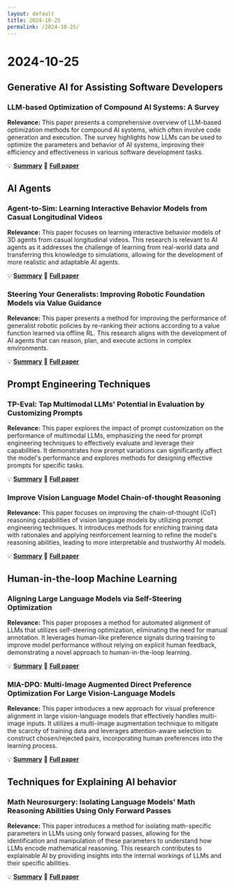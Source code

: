 ```yaml
---
layout: default
title: 2024-10-25
permalink: /2024-10-25/
---
```


# 2024-10-25

## Generative AI for Assisting Software Developers

### LLM-based Optimization of Compound AI Systems: A Survey

**Relevance:** This paper presents a comprehensive overview of LLM-based optimization methods for compound AI systems, which often involve code generation and execution. The survey highlights how LLMs can be used to optimize the parameters and behavior of AI systems, improving their efficiency and effectiveness in various software development tasks.

💡 **[Summary](2410.16392/)** 📄 **[Full paper](https://arxiv.org/pdf/2410.16392)**

## AI Agents

### Agent-to-Sim: Learning Interactive Behavior Models from Casual Longitudinal Videos

**Relevance:** This paper focuses on learning interactive behavior models of 3D agents from casual longitudinal videos. This research is relevant to AI agents as it addresses the challenge of learning from real-world data and transferring this knowledge to simulations, allowing for the development of more realistic and adaptable AI agents.

💡 **[Summary](2410.16259/)** 📄 **[Full paper](https://arxiv.org/pdf/2410.16259)**

### Steering Your Generalists: Improving Robotic Foundation Models via Value Guidance

**Relevance:** This paper presents a method for improving the performance of generalist robotic policies by re-ranking their actions according to a value function learned via offline RL. This research aligns with the development of AI agents that can reason, plan, and execute actions in complex environments.

💡 **[Summary](2410.13816/)** 📄 **[Full paper](https://arxiv.org/pdf/2410.13816)**

## Prompt Engineering Techniques

### TP-Eval: Tap Multimodal LLMs' Potential in Evaluation by Customizing Prompts

**Relevance:** This paper explores the impact of prompt customization on the performance of multimodal LLMs, emphasizing the need for prompt engineering techniques to effectively evaluate and leverage their capabilities. It demonstrates how prompt variations can significantly affect the model's performance and explores methods for designing effective prompts for specific tasks.

💡 **[Summary](2410.18071/)** 📄 **[Full paper](https://arxiv.org/pdf/2410.18071)**

### Improve Vision Language Model Chain-of-thought Reasoning

**Relevance:** This paper focuses on improving the chain-of-thought (CoT) reasoning capabilities of vision language models by utilizing prompt engineering techniques. It introduces methods for enriching training data with rationales and applying reinforcement learning to refine the model's reasoning abilities, leading to more interpretable and trustworthy AI models.

💡 **[Summary](2410.16198/)** 📄 **[Full paper](https://arxiv.org/pdf/2410.16198)**

## Human-in-the-loop Machine Learning

### Aligning Large Language Models via Self-Steering Optimization

**Relevance:** This paper proposes a method for automated alignment of LLMs that utilizes self-steering optimization, eliminating the need for manual annotation. It leverages human-like preference signals during training to improve model performance without relying on explicit human feedback, demonstrating a novel approach to human-in-the-loop learning.

💡 **[Summary](2410.17131/)** 📄 **[Full paper](https://arxiv.org/pdf/2410.17131)**

### MIA-DPO: Multi-Image Augmented Direct Preference Optimization For Large Vision-Language Models

**Relevance:** This paper introduces a new approach for visual preference alignment in large vision-language models that effectively handles multi-image inputs. It utilizes a multi-image augmentation technique to mitigate the scarcity of training data and leverages attention-aware selection to construct chosen/rejected pairs, incorporating human preferences into the learning process.

💡 **[Summary](2410.17637/)** 📄 **[Full paper](https://arxiv.org/pdf/2410.17637)**

## Techniques for Explaining AI behavior

### Math Neurosurgery: Isolating Language Models' Math Reasoning Abilities Using Only Forward Passes

**Relevance:** This paper introduces a method for isolating math-specific parameters in LLMs using only forward passes, allowing for the identification and manipulation of these parameters to understand how LLMs encode mathematical reasoning. This research contributes to explainable AI by providing insights into the internal workings of LLMs and their specific abilities.

💡 **[Summary](2410.16930/)** 📄 **[Full paper](https://arxiv.org/pdf/2410.16930)**

